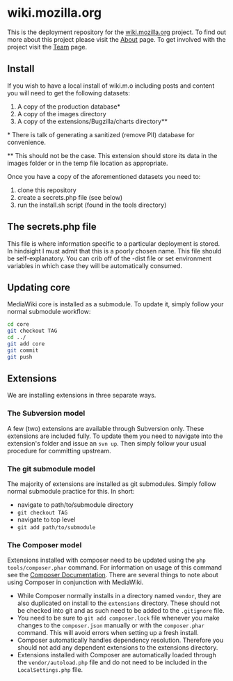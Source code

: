 wiki.mozilla.org
================

This is the deployment repository for the [wiki.mozilla.org](https://wiki.mozilla.org) project. To find out more about this project please visit the [About](https://wiki.mozilla.org/MozillaWiki:About) page. To get involved with the project visit the [Team](https://wiki.mozilla.org/MozillaWiki:Team) page.

## Install
If you wish to have a local install of wiki.m.o including posts and content you will need to get the following datasets:

1. A copy of the production database*
2. A copy of the images directory
3. A copy of the extensions/Bugzilla/charts directory**

\* There is talk of generating a sanitized (remove PII) database for convenience.

** This should not be the case. This extension should store its data in the images folder or in the temp file location as appropriate.

Once you have a copy of the aforementioned datasets you need to:

1. clone this repository
2. create a secrets.php file (see below)
3. run the install.sh script (found in the tools directory)

## The secrets.php file
This file is where information specific to a particular deployment is stored. In hindsight I must admit that this is a poorly chosen name. This file should be self-explanatory. You can crib off of the -dist file or set environment variables in which case they will be automatically consumed.

## Updating core
MediaWiki core is installed as a submodule. To update it, simply follow your normal submodule workflow:
```bash
cd core
git checkout TAG
cd ../
git add core
git commit
git push
```

## Extensions
We are installing extensions in three separate ways.
### The Subversion model
A few (two) extensions are available through Subversion only. These extensions are included fully. To update them you need to navigate into the extension's folder and issue an `svn up`. Then simply follow your usual procedure for committing upstream.
### The git submodule model
The majority of extensions are installed as git submodules. Simply follow normal submodule practice for this. In short:
- navigate to path/to/submodule directory
- `git checkout TAG`
- navigate to top level
- `git add path/to/submodule`

### The Composer model
Extensions installed with composer need to be updated using the `php tools/composer.phar` command. For information on usage of this command see the [Composer Documentation](https://getcomposer.org/doc/). There are several things to note about using Composer in conjunction with MediaWiki.
- While Composer normally installs in a directory named `vendor`, they are also duplicated on install to the `extensions` directory. These should not be checked into git and as such need to be added to the `.gitignore` file.
- You need to be sure to `git add composer.lock` file whenever you make changes to the `composer.json` manually or with the `composer.phar` command. This will avoid errors when setting up a fresh install.
- Composer automatically handles dependency resolution. Therefore you should not add any dependent extensions to the extensions directory.
- Extensions installed with Composer are automatically loaded through the `vendor/autoload.php` file and do not need to be included in the `LocalSettings.php` file.


